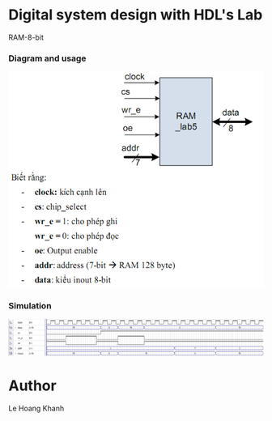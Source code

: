 # Digital system design with HDL's Lab
RAM-8-bit

### Diagram and usage
![This is an image](RAM-8-bit/images/RAM.png)

### Simulation
![This is an image](RAM-8-bit/images/Simulate1.png)

# Author 
Le Hoang Khanh
